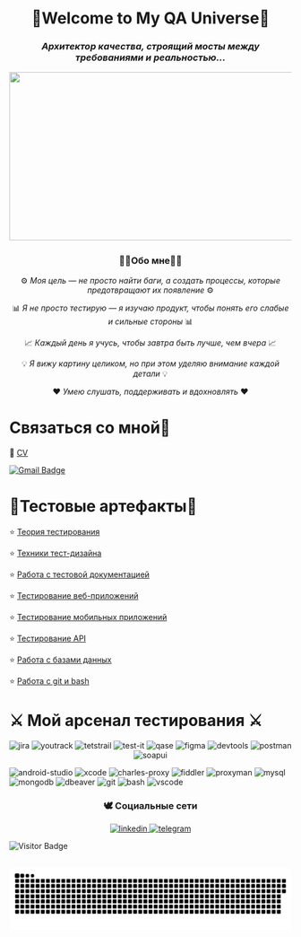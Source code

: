 # <div align="center">🌠Welcome to My QA Universe🌠</div>

### <div align="center"> _Архитектор качества, строящий мосты между требованиями и реальностью..._ </div>

<div align="center">
  <img src="https://mir-s3-cdn-cf.behance.net/project_modules/max_1200/38094b95235473.5e92ecc4409a8.gif" width="600" height="300"/>
</div>

<div align="center"> 

### 🫸🏼Обо мне🫷🏼

⚙️ _Моя цель — не просто найти баги, а создать процессы, которые предотвращают их появление_ ⚙️

📊 _Я не просто тестирую — я изучаю продукт, чтобы понять его слабые и сильные стороны_ 📊

📈 _Каждый день я учусь, чтобы завтра быть лучше, чем вчера_ 📈

💡 _Я вижу картину целиком, но при этом уделяю внимание каждой детали_ 💡

❤️ _Умею слушать, поддерживать и вдохновлять_ ❤️ 
</div align="center"> 


# Связаться со мной📩

📝 [CV]()

[![Gmail Badge](https://img.shields.io/badge/-Gmail-red?style=flat&logo=Gmail&logoColor=white)](mailto:zikfridnibelung@gmail.ru)


# 💎Тестовые артефакты💎

⭐ [Теория тестирования](https://github.com/Ulyana-Vlasenko/Theory) 

⭐ [Техники тест-дизайна](https://github.com/Ulyana-Vlasenko/Design) 

⭐ [Работа с тестовой документацией](https://github.com/Ulyana-Vlasenko/docs) 

⭐ [Тестирование веб-приложений](https://github.com/Ulyana-Vlasenko/Web) 

⭐ [Тестирование мобильных приложений](https://github.com/Ulyana-Vlasenko/mobile) 

⭐ [Тестирование API](https://github.com/Ulyana-Vlasenko/api) 

⭐ [Работа с базами данных](https://github.com/Ulyana-Vlasenko/database) 

⭐ [Работа с git и bash](https://github.com/Ulyana-Vlasenko/git_bash) 


# ⚔️ Мой арсенал тестирования ⚔️

<div align="center"> 

  <img src="https://cdn.jsdelivr.net/gh/devicons/devicon/icons/jira/jira-original.svg" title="jira" alt="jira" width="40" height="40"/> <img src="https://upload.wikimedia.org/wikipedia/commons/thumb/8/8d/YouTrack_Icon.svg/1024px-YouTrack_Icon.svg.png?20200803082248" title="youtrack" alt="youtrack" width="40" height="40"/> <img src="https://img.icons8.com/fluent/600/testrail.png" title="testrail" alt="tetstrail" width="40" height="40"/> <img src="https://encrypted-tbn0.gstatic.com/images?q=tbn:ANd9GcRqrqXxW65W4Djab6xULDxbOB17-i_MQX1Iog&s" title="test-it" alt="test-it" width="40" height="40"/> <img src="https://luna1.co/eb0187.png" title="qase" alt="qase" width="40" height="40"/> <img src="https://cdn.jsdelivr.net/gh/devicons/devicon/icons/figma/figma-original.svg" title="figma" alt="figma" width="40" height="40"/> <img src="https://d33wubrfki0l68.cloudfront.net/38b5c953a4667366685d55db55d057c86db1fc54/a0fdc/static/acae6b24d940347661ca901ea07f47c1/chrome-dev-logo-icon.png" title="devtools" alt="devtools" width="40" height="40"/> <img src="https://encrypted-tbn0.gstatic.com/images?q=tbn:ANd9GcQsDdEMpUiHgPLNvf2NyWsgNuCQcbETfQ_clQ&s" title="postman" alt="postman" width="40" height="40"/> <img src="https://encrypted-tbn0.gstatic.com/images?q=tbn:ANd9GcRN4q2KTFwfgdsfd2mzAeLKuyuwWALpaoBjlA&s" title="soapui" alt="soapui" width="40" height="40"/> </div> <img src="https://cdn.jsdelivr.net/gh/devicons/devicon/icons/androidstudio/androidstudio-original.svg" title="android-studio" alt="android-studio" width="40" height="40"/> <img src="https://cdn.jsdelivr.net/gh/devicons/devicon/icons/xcode/xcode-original.svg" title="xcode" alt="xcode" width="40" height="40"/>  <img src="https://encrypted-tbn0.gstatic.com/images?q=tbn:ANd9GcRa5hkS9doj1yavaS6Oesv8uX3PWwZ2RfOygw&s" title="charles-proxy" alt="charles-proxy" width="40" height="40"/> <img src="https://www.megaleechers.com/storage/Fiddler-Everywhere-Icon.png" title="fiddler" alt="fiddler" width="40" height="40"/> <img src="https://pbs.twimg.com/profile_images/1589614420766126080/slAIVDtr_400x400.jpg" title="proxyman" alt="proxyman" width="40" height="40"/> <img src="https://cdn.jsdelivr.net/gh/devicons/devicon/icons/mysql/mysql-original.svg" title="mysql" alt="mysql" width="40" height="40"/> <img src="https://cdn.jsdelivr.net/gh/devicons/devicon/icons/mongodb/mongodb-original.svg" title="mongodb" alt="mongodb" width="40" height="40"/> <img src="https://encrypted-tbn0.gstatic.com/images?q=tbn:ANd9GcRhrLLKEQNE9jnocQjMdrtsVIZqLCe0CTWkow&s" title="dbeaver" alt="dbeaver" width="40" height="40"/> <img src="https://cdn.jsdelivr.net/gh/devicons/devicon/icons/git/git-original.svg" title="git" alt="git" width="40" height="40"/> <img src="https://upload.wikimedia.org/wikipedia/commons/thumb/4/4b/Bash_Logo_Colored.svg/1024px-Bash_Logo_Colored.svg.png?20180723054350" title="bash" alt="bash" width="40" height="40"/>  <img src="https://cdn.jsdelivr.net/gh/devicons/devicon/icons/vscode/vscode-original.svg" title="vscode" alt="vscode" width="40" height="40"/>
</div align="center">

### <div align="center"> 🕊 Социальные сети</div>

<div align="center">
  <div id="badges">
    <a href="https://www.linkedin.com/in/ulyana-vlasenko/" target="_blank">
      <img src="https://cdn-icons-png.flaticon.com/512/2504/2504799.png" width="40" height="40" alt="linkedin" />
    </a>
    <a href="https://t.me/Icarus_and_the_sun" target="_blank">
      <img src="https://cdn-icons-png.flaticon.com/512/2111/2111646.png" width="40" height="40" alt="telegram" />
    </a>
  </div>
</div>


![Visitor Badge](https://visitor-badge.laobi.icu/badge?page_id=Ulyana-Vlasenko)

&nbsp;
![Snake animation](https://github.com/Ulyana-Vlasenko/Ulyana-Vlasenko/blob/main/github-snake.svg)
&nbsp;
&nbsp;
